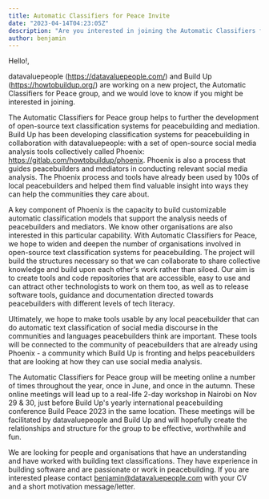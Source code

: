 ```yaml
---
title: Automatic Classifiers for Peace Invite
date: "2023-04-14T04:23:05Z"
description: "Are you interested in joining the Automatic Classifiers for Peace group?"
author: benjamin
---
```

Hello!,

datavaluepeople (https://datavaluepeople.com/) and Build Up (https://howtobuildup.org/) are working on a new project, the Automatic Classifiers for Peace group, and we would love to know if you might be interested in joining.

The Automatic Classifiers for Peace group helps to further the development of open-source text classification systems for peacebuilding and mediation. Build Up has been developing classification systems for peacebuilding in collaboration with datavaluepeople: with a set of open-source social media analysis tools collectively called Phoenix: https://gitlab.com/howtobuildup/phoenix. Phoenix is also a process that guides peacebuilders and mediators in conducting relevant social media analysis. The Phoenix process and tools have already been used by 100s of local peacebuilders and helped them find valuable insight into ways they can help the communities they care about.

A key component of Phoenix is the capacity to build customizable automatic classification models that support the analysis needs of peacebuilders and mediators. We know other organisations are also interested in this particular capability. With Automatic Classifiers for Peace, we hope to widen and deepen the number of organisations involved in open-source text classification systems for peacebuilding. The project will build the structures necessary so that we can collaborate to share collective knowledge and build upon each other's work rather than siloed. Our aim is to create tools and code repositories that are accessible, easy to use and can attract other technologists to work on them too, as well as to release software tools, guidance and documentation directed towards peacebuilders with different levels of tech literacy.

Ultimately, we hope to make tools usable by any local peacebuilder that can do automatic text classification of social media discourse in the communities and languages peacebuilders think are important. These tools will be connected to the community of peacebuilders that are already using Phoenix - a community which Build Up is fronting and helps peacebuilders that are looking at how they can use social media analysis.

The Automatic Classifiers for Peace group will be meeting online a number of times throughout the year, once in June, and once in the autumn. These online meetings will lead up to a real-life 2-day workshop in Nairobi on Nov 29 & 30, just before Build Up's yearly international peacebuilding conference Build Peace 2023 in the same location. These meetings will be facilitated by datavaluepeople and Build Up and will hopefully create the relationships and structure for the group to be effective, worthwhile and fun.

We are looking for people and organisations that have an understanding and have worked with building text classifications. They have experience in building software and are passionate or work in peacebuilding. If you are interested please contact benjamin@datavaluepeople.com with your CV and a short motivation message/letter.


